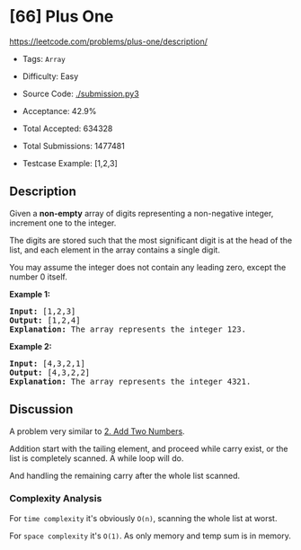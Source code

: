 # [66] Plus One

<https://leetcode.com/problems/plus-one/description/>

- Tags: `Array`

- Difficulty: Easy

- Source Code: [./submission.py3](./submission.py3)

- Acceptance: 42.9%

- Total Accepted: 634328

- Total Submissions: 1477481

- Testcase Example: [1,2,3]

## Description

<p>Given a <strong>non-empty</strong> array of digits&nbsp;representing a non-negative integer, increment&nbsp;one to the integer.</p>

<p>The digits are stored such that the most significant digit is at the head of the list, and each element in the array contains a single digit.</p>

<p>You may assume the integer does not contain any leading zero, except the number 0 itself.</p>

<p><strong>Example 1:</strong></p>

<pre>
<strong>Input:</strong> [1,2,3]
<strong>Output:</strong> [1,2,4]
<strong>Explanation:</strong> The array represents the integer 123.
</pre>

<p><strong>Example 2:</strong></p>

<pre>
<strong>Input:</strong> [4,3,2,1]
<strong>Output:</strong> [4,3,2,2]
<strong>Explanation:</strong> The array represents the integer 4321.
</pre>

## Discussion

A problem very similar to [2. Add Two Numbers](../2_add-two-numbers).

Addition start with the tailing element, and proceed while carry exist,
or the list is completely scanned. A while loop will do.

And handling the remaining carry after the whole list scanned.

### Complexity Analysis

For `time complexity` it's obviously `O(n)`, scanning the whole list at worst.

For `space complexity` it's `O(1)`. As only memory and temp sum is in memory.

